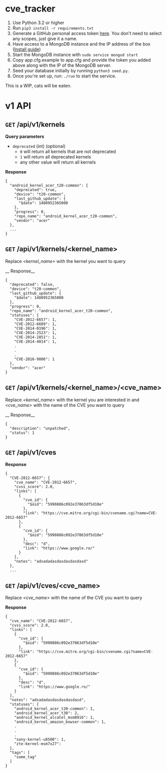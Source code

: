 cve_tracker
============

1. Use Python 3.2 or higher
2. Run `pip3 install -r requirements.txt`
3. Generate a GitHub personal access token [here](https://github.com/settings/tokens). You don't need to select any scopes, just give it a name.
4. Have access to a MongoDB instance and the IP address of the box ([Install guide](https://docs.mongodb.com/manual/administration/install-on-linux/))
5. Start the MongoDB instance with `sudo service mongod start`
6. Copy app.cfg.example to app.cfg and provide the token you added above along with the IP of the MongoDB server.
7. Seed your database initially by running `python3 seed.py`.
8. Once you're set up, run: `./run` to start the service.

This is a WIP, cats will be eaten.


# v1 API


## `GET` __/api/v1/kernels__

__Query parameters__

* `deprecated` (int) (optional)
  * `0` will return all kernels that are not deprecated
  * `1` will return all deprecated kernels
  * any other value will return all kernels


__Response__


```
{
  "android_kernel_acer_t20-common": {
    "deprecated": true,
    "device": "t20-common",
    "last_github_update": {
      "$date": 1480952365000
    },
    "progress": 0,
    "repo_name": "android_kernel_acer_t20-common",
    "vendor": "acer"
  },
  ...
}
```

## `GET` __/api/v1/kernels/<kernel_name>__

Replace *<kernel_name>* with the kernel you want to query

__ Response__


```
{
  "deprecated": false,
  "device": "t20-common",
  "last_github_update": {
    "$date": 1480952365000
  },
  "progress": 0,
  "repo_name": "android_kernel_acer_t20-common",
  "statuses": {
    "CVE-2012-6657": 1,
    "CVE-2012-6689": 1,
    "CVE-2014-0196": 1,
    "CVE-2014-2523": 1,
    "CVE-2014-2851": 1,
    "CVE-2014-4014": 1,
    .
    .
    .
    "CVE-2016-9806": 1
  },
  "vendor": "acer"
}
```

## `GET` __/api/v1/kernels/<kernel_name>/<cve_name>__

Replace *<kernel_name>* with the kernel you are interested in and *<cve_name>* with the name of the
CVE you want to query

__ Response__


```
{
  "description": "unpatched",
  "status": 1
}
```

## `GET` __/api/v1/cves__

__Response__


```
{
  "CVE-2012-6657": {
    "cve_name": "CVE-2012-6657",
    "cvss_score": 2.0,
    "links": [
      {
        "cve_id": {
          "$oid": "5990886c092e37063df5d10e"
        },
        "link": "https://cve.mitre.org/cgi-bin/cvename.cgi?name=CVE-2012-6657"
      },
      {
        "cve_id": {
          "$oid": "5990886c092e37063df5d10e"
        },
        "desc": "d",
        "link": "https://www.google.ro/"
      }
    ],
    "notes": "adsadadasdasdasdasdasd"
  },
  ...
```

## `GET` __/api/v1/cves/<cve_name>__

Replace *<cve_name>* with the name of the CVE you want to query

__Response__


```
{
  "cve_name": "CVE-2012-6657",
  "cvss_score": 2.0,
  "links": [
    {
      "cve_id": {
        "$oid": "5990886c092e37063df5d10e"
      },
      "link": "https://cve.mitre.org/cgi-bin/cvename.cgi?name=CVE-2012-6657"
    },
    {
      "cve_id": {
        "$oid": "5990886c092e37063df5d10e"
      },
      "desc": "d",
      "link": "https://www.google.ro/"
    }
  ],
  "notes": "adsadadasdasdasdasdasd",
  "statuses": {
    "android_kernel_acer_t20-common": 1,
    "android_kernel_acer_t30": 2,
    "android_kernel_alcatel_msm8916": 1,
    "android_kernel_amazon_bowser-common": 1,
    .
    .
    .
    "sony-kernel-u8500": 1,
    "zte-kernel-msm7x27":
  },
  "tags": [
    "some_tag"
  ]
}
```
